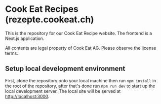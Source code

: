 # Cook Eat Recipes (rezepte.cookeat.ch)

This is the repository for our Cook Eat Recipe website. The frontend is a Next.js application.

All contents are legal property of Cook Eat AG. Please observe the license terms.

## Setup local development environment

First, clone the repository onto your local machine then run `npm install` in the root of the repository, after that's done run `npm run dev` to start up the local development server. The local site will be served at [http://localhost:3000](http://localhost:3000).